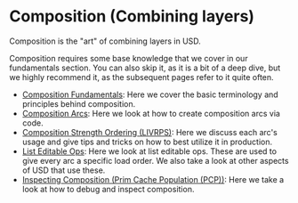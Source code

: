 # Composition (Combining layers)
Composition is the "art" of combining layers in USD.

Composition requires some base knowledge that we cover in our fundamentals section. You can also skip it, as it is a bit of a deep dive, but we highly recommend it, as the subsequent pages refer to it quite often.

- [Composition Fundamentals](./fundamentals.md): Here we cover the basic terminology and principles behind composition.
- [Composition Arcs](./arcs.md): Here we look at how to create composition arcs via code.
- [Composition Strength Ordering (LIVRPS)](./livrps.md): Here we discuss each arc's usage and give tips and tricks on how to best utilize it in production.
- [List Editable Ops](./listeditableops.md): Here we look at list editable ops. These are used to give every arc a specific load order. We also take a look at other aspects of USD that use these.
- [Inspecting Composition (Prim Cache Population (PCP))](./pcp.md): Here we take a look at how to debug and inspect composition.
